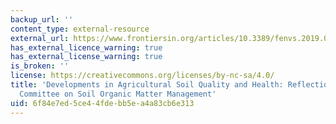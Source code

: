 ```yaml
---
backup_url: ''
content_type: external-resource
external_url: https://www.frontiersin.org/articles/10.3389/fenvs.2019.00109/full
has_external_licence_warning: true
has_external_license_warning: true
is_broken: ''
license: https://creativecommons.org/licenses/by-nc-sa/4.0/
title: 'Developments in Agricultural Soil Quality and Health: Reflections by the Research
  Committee on Soil Organic Matter Management'
uid: 6f84e7ed-5ce4-4fde-bb5e-a4a83cb6e313
---
```

